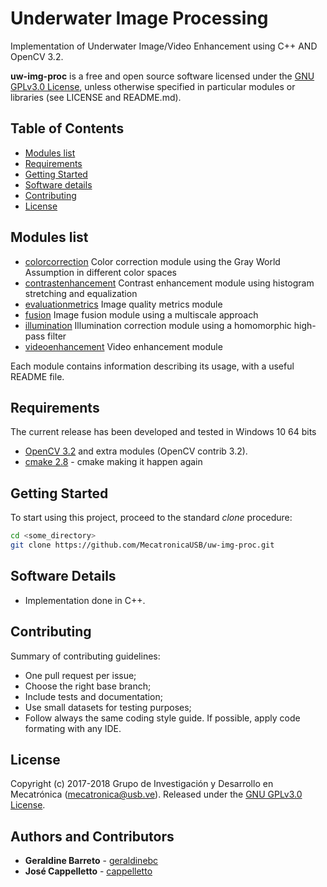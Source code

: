 # Underwater Image Processing

Implementation of Underwater Image/Video Enhancement using C++ AND OpenCV 3.2.

**uw-img-proc** is a free and open source software licensed under the [GNU GPLv3.0 License](https://en.wikipedia.org/wiki/GNU_General_Public_License), unless otherwise specified in particular modules or libraries (see LICENSE and README.md).

## Table of Contents
- [Modules list](#modules-list)
- [Requirements](#requirements)
- [Getting Started](#getting-started)
- [Software details](#software-details)
- [Contributing](#contributing)
- [License](#license)

## Modules list
- [colorcorrection](https://github.com/MecatronicaUSB/uw-img-proc/tree/master/modules/colorcorrection) Color correction module using the Gray World Assumption in different color spaces
- [contrastenhancement](https://github.com/MecatronicaUSB/uw-img-proc/tree/master/modules/contrastenhancement) Contrast enhancement module using histogram stretching and equalization
- [evaluationmetrics](https://github.com/MecatronicaUSB/uw-img-proc/tree/master/modules/evaluationmetrics) Image quality metrics module
- [fusion](https://github.com/MecatronicaUSB/uw-img-proc/tree/master/modules/fusion) Image fusion module using a multiscale approach
- [illumination](https://github.com/MecatronicaUSB/uw-img-proc/tree/master/modules/illumination) Illumination correction module using a homomorphic high-pass filter
- [videoenhancement](https://github.com/MecatronicaUSB/uw-img-proc/tree/master/modules/videoenhancement) Video enhancement module

Each module contains information describing its usage, with a useful README file.

## Requirements

The current release has been developed and tested in Windows 10 64 bits

- [OpenCV 3.2](http://opencv.org) and extra modules (OpenCV contrib 3.2).
- [cmake 2.8](https://cmake.org/) - cmake making it happen again

## Getting Started

To start using this project, proceed to the standard *clone* procedure:

```bash
cd <some_directory>
git clone https://github.com/MecatronicaUSB/uw-img-proc.git
```

## Software Details

- Implementation done in C++.

## Contributing

Summary of contributing guidelines:

* One pull request per issue;
* Choose the right base branch;
* Include tests and documentation;
* Use small datasets for testing purposes;
* Follow always the same coding style guide. If possible, apply code formating with any IDE.

## License

Copyright (c) 2017-2018 Grupo de Investigación y Desarrollo en Mecatrónica (<mecatronica@usb.ve>).
Released under the [GNU GPLv3.0 License](LICENSE). 

## Authors and Contributors

* **Geraldine Barreto** - [geraldinebc](https://github.com/geraldinebc)
* **José Cappelletto** - [cappelletto](https://github.com/cappelletto)